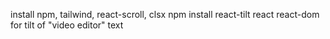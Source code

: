 install npm, tailwind, react-scroll, clsx
npm install react-tilt react react-dom for tilt of "video editor" text